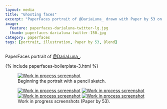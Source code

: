 ```yaml
---
layout: media
title: "Ghosting faces"
excerpt: "PaperFaces portrait of @DariaLuna_ drawn with Paper by 53 on an iPad."
image: 
  feature: paperfaces-darialuna-twitter-lg.jpg
  thumb: paperfaces-darialuna-twitter-150.jpg
category: paperfaces
tags: [portrait, illustration, Paper by 53, Blend]
---
```


PaperFaces portrait of <a href="http://twitter.com/DariaLuna_">@DariaLuna_</a>.

{% include paperfaces-boilerplate-3.html %}

<figure>
	<a href="{{ site.url }}/images/paperfaces-darialuna-process-1-lg.jpg"><img src="{{ site.url }}/images/paperfaces-darialuna-process-1-750.jpg" alt="Work in process screenshot"></a>
	<figcaption>Beginning the portrait with a pencil sketch.</figcaption>
</figure>

<figure class="half">
	<a href="{{ site.url }}/images/paperfaces-darialuna-process-2-lg.jpg"><img src="{{ site.url }}/images/paperfaces-darialuna-process-2-600.jpg" alt="Work in process screenshot"></a>
	<a href="{{ site.url }}/images/paperfaces-darialuna-process-3-lg.jpg"><img src="{{ site.url }}/images/paperfaces-darialuna-process-3-600.jpg" alt="Work in process screenshot"></a>
	<a href="{{ site.url }}/images/paperfaces-darialuna-process-4-lg.jpg"><img src="{{ site.url }}/images/paperfaces-darialuna-process-4-600.jpg" alt="Work in process screenshot"></a>
	<a href="{{ site.url }}/images/paperfaces-darialuna-process-5-lg.jpg"><img src="{{ site.url }}/images/paperfaces-darialuna-process-5-600.jpg" alt="Work in process screenshot"></a>
	<figcaption>Work in progress screenshots (Paper by 53).</figcaption>
</figure>
